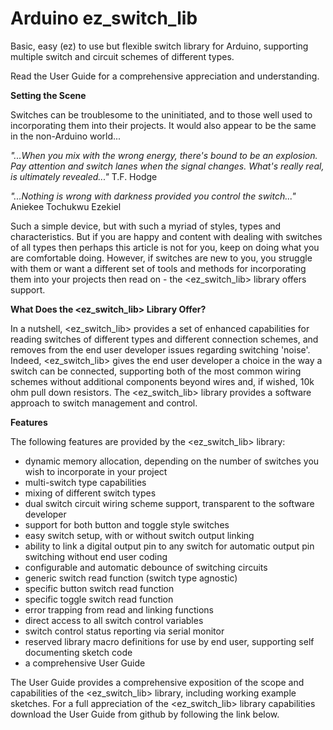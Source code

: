 # Arduino ez_switch_lib
Basic, easy (ez) to use but flexible switch library for Arduino, supporting multiple switch and circuit schemes of different types.

Read the User Guide for a comprehensive appreciation and understanding.

**Setting the Scene**

Switches can be troublesome to the uninitiated, and to those well used to incorporating them into their projects. It would also appear to be the same in the non-Arduino world...

_"...When you mix with the wrong energy, there's bound to be an explosion. Pay attention and switch lanes when the signal changes. What's really real, is ultimately revealed..."_ T.F. Hodge

_"...Nothing is wrong with darkness provided you control the switch..."_ Aniekee Tochukwu Ezekiel

Such a simple device, but with such a myriad of styles, types and characteristics. But if you are happy and content with dealing with switches of all types then perhaps this article is not for you, keep on doing what you are comfortable doing. However, if switches are new to you, you struggle with them or want a different set of tools and methods for incorporating them into your projects then read on - the <ez_switch_lib> library offers support.

**What Does the <ez_switch_lib> Library Offer?**

In a nutshell, <ez_switch_lib> provides a set of enhanced capabilities for reading switches of different types and different connection schemes, and removes from the end user developer issues regarding switching 'noise'. Indeed, <ez_switch_lib> gives the end user developer a choice in the way a switch can be connected, supporting both of the most common wiring schemes without additional components beyond wires and, if wished, 10k ohm pull down resistors. The <ez_switch_lib> library provides a software approach to switch management and control.

**Features**

The following features are provided by the <ez_switch_lib> library:

- dynamic memory allocation, depending on the number of switches you wish to incorporate in your project
- multi-switch type capabilities
- mixing of different switch types
- dual switch circuit wiring scheme support, transparent to the software developer
- support for both button and toggle style switches
- easy switch setup, with or without switch output linking
- ability to link a digital output pin to any switch for automatic output pin switching without end user coding
- configurable and automatic debounce of switching circuits
- generic switch read function (switch type agnostic)
- specific button switch read function
- specific toggle switch read function
- error trapping from read and linking functions
- direct access to all switch control variables
- switch control status reporting via serial monitor
- reserved library macro definitions for use by end user, supporting self documenting sketch code
- a comprehensive User Guide

The User Guide provides a comprehensive exposition of the scope and capabilities of the <ez_switch_lib> library, including working example sketches. For a full appreciation of the <ez_switch_lib> library capabilities download the User Guide from github by following the link below.

<end>
